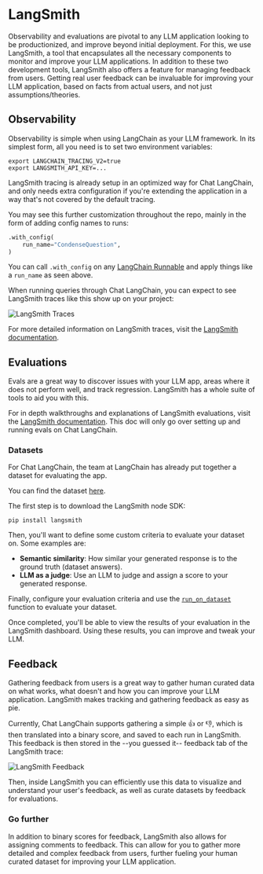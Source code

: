 # LangSmith

Observability and evaluations are pivotal to any LLM application looking to be productionized, and improve beyond initial deployment.
For this, we use LangSmith, a tool that encapsulates all the necessary components to monitor and improve your LLM applications.
In addition to these two development tools, LangSmith also offers a feature for managing feedback from users.
Getting real user feedback can be invaluable for improving your LLM application, based on facts from actual users, and not just assumptions/theories.

## Observability

Observability is simple when using LangChain as your LLM framework. In its simplest form, all you need is to set two environment variables:

```shell
export LANGCHAIN_TRACING_V2=true
export LANGSMITH_API_KEY=...
```

LangSmith tracing is already setup in an optimized way for Chat LangChain, and only needs extra configuration if you're extending the application in a way that's not covered by the default tracing.

You may see this further customization throughout the repo, mainly in the form of adding config names to runs:

```python
.with_config(
    run_name="CondenseQuestion",
)
```

You can call `.with_config` on any [LangChain Runnable](https://python.langchain.com/docs/expression_language/) and apply things like a `run_name` as seen above.

When running queries through Chat LangChain, you can expect to see LangSmith traces like this show up on your project:

![LangSmith Traces](./assets/images/langsmith_trace.png)

For more detailed information on LangSmith traces, visit the [LangSmith documentation](https://docs.smith.langchain.com/tracing/).

## Evaluations

Evals are a great way to discover issues with your LLM app, areas where it does not perform well, and track regression. LangSmith has a whole suite of tools to aid you with this.

For in depth walkthroughs and explanations of LangSmith evaluations, visit the [LangSmith documentation](https://docs.smith.langchain.com/evaluation). This doc will only go over setting up and running evals on Chat LangChain.

### Datasets

For Chat LangChain, the team at LangChain has already put together a dataset for evaluating the app.

You can find the dataset [here](https://smith.langchain.com/public/452ccafc-18e1-4314-885b-edd735f17b9d/d).

The first step is to download the LangSmith node SDK:

```shell
pip install langsmith
```

Then, you'll want to define some custom criteria to evaluate your dataset on. Some examples are:

- **Semantic similarity**: How similar your generated response is to the ground truth (dataset answers).
- **LLM as a judge**: Use an LLM to judge and assign a score to your generated response.

Finally, configure your evaluation criteria and use the [`run_on_dataset`](https://api.python.langchain.com/en/latest/smith/langchain.smith.evaluation.runner_utils.run_on_dataset.html#langchain.smith.evaluation.runner_utils.run_on_dataset) function to evaluate your dataset.

Once completed, you'll be able to view the results of your evaluation in the LangSmith dashboard. Using these results, you can improve and tweak your LLM.

## Feedback

Gathering feedback from users is a great way to gather human curated data on what works, what doesn't and how you can improve your LLM application. LangSmith makes tracking and gathering feedback as easy as pie.

Currently, Chat LangChain supports gathering a simple 👍 or 👎, which is then translated into a binary score, and saved to each run in LangSmith. This feedback is then stored in the --you guessed it-- feedback tab of the LangSmith trace:

![LangSmith Feedback](./assets/images/langsmith_feedback.png)

Then, inside LangSmith you can efficiently use this data to visualize and understand your user's feedback, as well as curate datasets by feedback for evaluations.

### Go further

In addition to binary scores for feedback, LangSmith also allows for assigning comments to feedback. This can allow for you to gather more detailed and complex feedback from users, further fueling your human curated dataset for improving your LLM application.